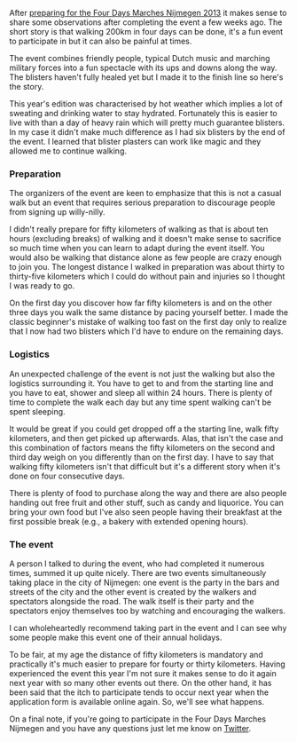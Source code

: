 <!--
.. title: How To Walk 200km in Four Days
.. slug: four-days-marches-nijmegen-2013
.. date: 2013/08/10 23:34:00
.. tags: walking, the-netherlands
.. link:
.. description:
-->

After [preparing for the Four Days Marches Nijmegen 2013](/posts/participating-in-the-international-four-days-marches-nijmegen.html)
it makes sense to share some observations after completing the event a
few weeks ago. The short story is that walking 200km in four days can be done,
it's a fun event to participate in but it can also be painful at times.

The event combines friendly people, typical Dutch music and marching military forces
into a fun spectacle with its ups and downs along the way. The blisters haven't
fully healed yet but I made it to the finish line so here's the story.

This year's edition was characterised by hot weather which implies a lot of
sweating and drinking water to stay hydrated. Fortunately this is easier to live
with than a day of heavy rain which will pretty much guarantee blisters.
In my case it didn't make much difference as I had six blisters by the end of
the event. I learned that blister plasters can work like magic and they
allowed me to continue walking.

### Preparation ###

The organizers of the event are keen to emphasize that this is not a casual
walk but an event that requires serious preparation to discourage people from
signing up willy-nilly.

I didn't really prepare for fifty kilometers of walking as that is about ten
hours (excluding breaks) of walking and it doesn't make sense to sacrifice
so much time when you can learn to adapt during the event itself. You would also
be walking that distance alone as few people are crazy enough to join you. The
longest distance I walked in preparation was about thirty to thirty-five kilometers
which I could do without pain and injuries so I thought I was ready to go.

On the first day you discover how far fifty kilometers is and on the
other three days you walk the same distance by pacing yourself better. I
made the classic beginner's mistake of walking too fast on the first day only
to realize that I now had two blisters which I'd have to endure on the remaining
days.

### Logistics ###

An unexpected challenge of the event is not just the walking but also the logistics
surrounding it. You have to get to and from the starting line
and you have to eat, shower and sleep all within 24 hours. There is plenty of
time to complete the walk each day but any time spent walking can't be
spent sleeping.

It would be great if
you could get dropped off a the starting line, walk fifty kilometers, and then get
picked up afterwards. Alas, that isn't the case and this combination of factors
means the fifty kilometers on the second and third day weigh on you differently
than on the first day. I have to say that walking fifty kilometers isn't that
difficult but it's a different story when it's done on four consecutive days.

There is plenty of food to purchase along the way and there are also people
handing out free fruit and other stuff, such as candy and liquorice. You can
bring your own food but I've also seen people having their breakfast at the
first possible break (e.g., a bakery with extended opening hours).

### The event ###

A person I talked to during the event, who had completed it numerous times,
summed it up quite nicely. There are two events simultaneously taking place in
the city of Nijmegen: one event is the party in the bars and streets of the city
and the other event is created by the walkers and spectators alongside
the road. The walk itself is their party and the spectators enjoy themselves too
by watching and encouraging the walkers.

I can wholeheartedly recommend taking part in the event and I can see why some
people make this event one of their annual holidays.

To be fair, at my age the distance of fifty kilometers is mandatory and
practically it's much easier to prepare for fourty or thirty kilometers.
Having experienced the event this year
I'm not sure it makes sense to do it again next year with so many other events
out there. On the other hand, it has been said that the itch to participate
tends to occur next year when the application form is available online again.
So, we'll see what happens.

On a final note, if you're going to participate in the Four Days Marches Nijmegen
and you have any questions just let me know on [Twitter](http://twitter.com/simeonvisser).